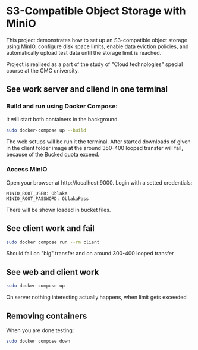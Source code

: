 # S3-Compatible Object Storage with MiniO

This project demonstrates how to set up an S3-compatible object storage using MinIO, configure disk space limits, enable data eviction policies, and automatically upload test data until the storage limit is reached.

Project is realised as a part of the study of "Cloud technologies" special course at the CMC university. 

## See work server and cliend in one terminal

### Build and run using Docker Compose:

It will start both containers in the background.

```bash
sudo docker-compose up --build
```

The web setups will be run it the terminal.
After started downloads of given in the client folder image at the around 350-400 looped transfer will fail, because of the Bucked quota exceed.

### Access MinIO

Open your browser at http://localhost:9000.
Login with a setted credentials:

```
MINIO_ROOT_USER: Oblaka
MINIO_ROOT_PASSWORD: OblakaPass
```
There will be shown loaded in bucket files.

## See client work and fail

```bash
sudo docker compose run --rm client
```

Should fail on "big" transfer and on around 300-400 looped transfer

## See web and client work

```bash
sudo docker compose up
```

On server nothing interesting actually happens, when limit gets exceeded

## Removing containers

When you are done testing:

```bash
sudo docker compose down
```
